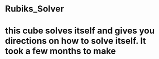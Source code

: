 # Rubiks_Solver
# this cube solves itself and gives you directions on how to solve itself. It took a few months to make
